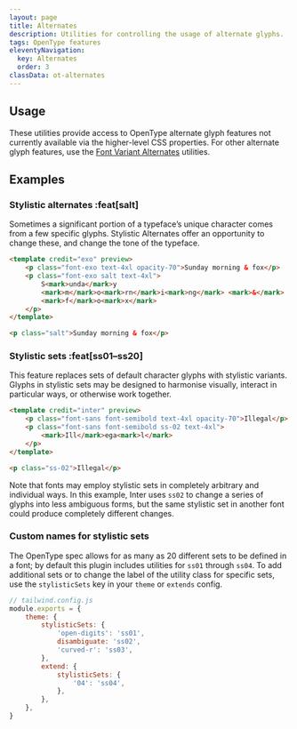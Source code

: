 ```yaml
---
layout: page
title: Alternates
description: Utilities for controlling the usage of alternate glyphs.
tags: OpenType features
eleventyNavigation:
  key: Alternates
  order: 3
classData: ot-alternates
---
```


## Usage

These utilities provide access to OpenType alternate glyph features not currently available via the higher-level CSS properties. For other alternate glyph features, use the [Font Variant Alternates](/font-variant-alternates) utilities.

## Examples

### Stylistic alternates :feat[salt]

Sometimes a significant portion of a typeface’s unique character comes from a few specific glyphs. Stylistic Alternates offer an opportunity to change these, and change the tone of the typeface.

```html /salt/
<template credit="exo" preview>
	<p class="font-exo text-4xl opacity-70">Sunday morning & fox</p>
	<p class="font-exo salt text-4xl">
		S<mark>unda</mark>y
		<mark>m</mark>o<mark>rn</mark>i<mark>ng</mark> <mark>&</mark>
		<mark>f</mark>o<mark>x</mark>
	</p>
</template>

<p class="salt">Sunday morning & fox</p>
```

### Stylistic sets :feat[ss01–ss20]

This feature replaces sets of default character glyphs with stylistic variants. Glyphs in stylistic sets may be designed to harmonise visually, interact in particular ways, or otherwise work together.

```html /ss-02/
<template credit="inter" preview>
	<p class="font-sans font-semibold text-4xl opacity-70">Illegal</p>
	<p class="font-sans font-semibold ss-02 text-4xl">
		<mark>Ill</mark>ega<mark>l</mark>
	</p>
</template>

<p class="ss-02">Illegal</p>
```

Note that fonts may employ stylistic sets in completely arbitrary and individual ways. In this example, Inter uses `ss02` to change a series of glyphs into less ambiguous forms, but the same stylistic set in another font could produce completely different changes.

### Custom names for stylistic sets

The OpenType spec allows for as many as 20 different sets to be defined in a font; by default this plugin includes utilities for `ss01` through `ss04`. To add additional sets or to change the label of the utility class for specific sets, use the `stylisticSets` key in your `theme` or `extends` config.

```js
// tailwind.config.js
module.exports = {
	theme: {
		stylisticSets: {
			'open-digits': 'ss01',
			disambiguate: 'ss02',
			'curved-r': 'ss03',
		},
		extend: {
			stylisticSets: {
				'04': 'ss04',
			},
		},
	},
}
```

